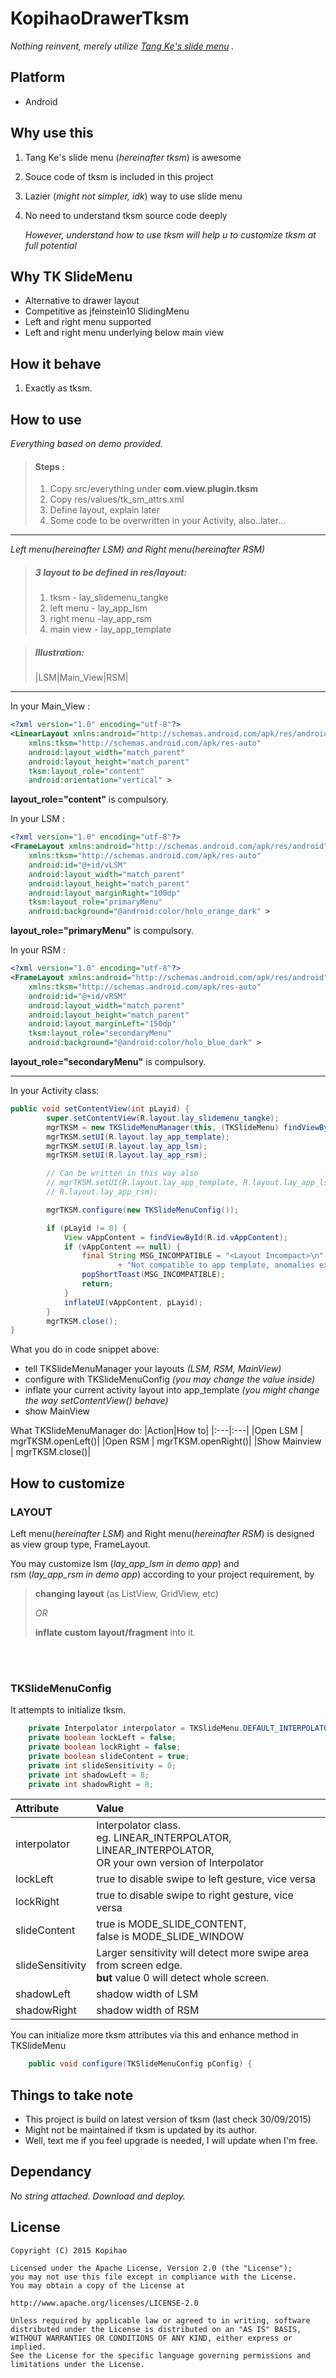 # KopihaoDrawerTksm 

_Nothing reinvent, merely utilize [Tang Ke's slide menu](https://github.com/TangKe/SlideMenu) ._
 
## Platform
- Android

## Why use this
1. Tang Ke's slide menu (*hereinafter tksm*) is awesome
2. Souce code of tksm is included in this project
3. Lazier (*might not simpler, idk*) way to use slide menu 
4. No need to understand tksm source code deeply
  
	_However, understand how to use tksm will help u to customize tksm at full potential_


## Why TK SlideMenu
* Alternative to drawer layout
* Competitive as jfeinstein10 SlidingMenu
* Left and right menu supported
* Left and right menu underlying below main view
  
## How it behave
1. Exactly as tksm. 

## How to use  
_Everything based on demo provided._ <br> 

>#### Steps : 
> 1. Copy src/everything under **com.view.plugin.tksm**
> 2. Copy res/values/tk_sm_attrs.xml
> 2. Define layout, explain later
> 3. Some code to be overwritten in your Activity, also..later... 

---

_Left menu(*hereinafter LSM*) and Right menu(*hereinafter RSM*)_<br>


> ##### 3 layout to be defined in res/layout:
> 1. tksm - lay_slidemenu_tangke
> 2. left menu - lay_app_lsm
> 3. right menu -lay_app_rsm 
> 4. main view - lay_app_template

> ##### Illustration:<br>
>|LSM|Main_View|RSM|<br>
 
 ---
 
In your Main_View : 
```xml
<?xml version="1.0" encoding="utf-8"?>
<LinearLayout xmlns:android="http://schemas.android.com/apk/res/android"
    xmlns:tksm="http://schemas.android.com/apk/res-auto"
    android:layout_width="match_parent"
    android:layout_height="match_parent"
    tksm:layout_role="content"
    android:orientation="vertical" >
```
**layout_role="content"** is compulsory.

In your LSM : 
```xml
<?xml version="1.0" encoding="utf-8"?>
<FrameLayout xmlns:android="http://schemas.android.com/apk/res/android"
    xmlns:tksm="http://schemas.android.com/apk/res-auto"
    android:id="@+id/vLSM"
    android:layout_width="match_parent"
    android:layout_height="match_parent"
    android:layout_marginRight="100dp"
    tksm:layout_role="primaryMenu"
    android:background="@android:color/holo_orange_dark" >
```
**layout_role="primaryMenu"** is compulsory.<br>
 

In your RSM : 
```xml
<?xml version="1.0" encoding="utf-8"?>
<FrameLayout xmlns:android="http://schemas.android.com/apk/res/android"
    xmlns:tksm="http://schemas.android.com/apk/res-auto"
    android:id="@+id/vRSM"
    android:layout_width="match_parent"
    android:layout_height="match_parent"
    android:layout_marginLeft="150dp"
    tksm:layout_role="secondaryMenu"
    android:background="@android:color/holo_blue_dark" >
```
**layout_role="secondaryMenu"** is compulsory.

--- 

In your Activity class:
 
```java
public void setContentView(int pLayid) {
		super.setContentView(R.layout.lay_slidemenu_tangke);
		mgrTKSM = new TKSlideMenuManager(this, (TKSlideMenu) findViewById(R.id.tksm));
		mgrTKSM.setUI(R.layout.lay_app_template);
		mgrTKSM.setUI(R.layout.lay_app_lsm);
		mgrTKSM.setUI(R.layout.lay_app_rsm);

		// Can be written in this way also
        // mgrTKSM.setUI(R.layout.lay_app_template, R.layout.lay_app_lsm,
		// R.layout.lay_app_rsm);

		mgrTKSM.configure(new TKSlideMenuConfig());

		if (pLayid != 0) {
			View vAppContent = findViewById(R.id.vAppContent);
			if (vAppContent == null) {
				final String MSG_INCOMPATIBLE = "<Layout Incompact>\n"
						+ "Not compatible to app template, anomalies expected";
				popShortToast(MSG_INCOMPATIBLE);
				return;
			}
			inflateUI(vAppContent, pLayid);
		}
		mgrTKSM.close();
}  
```   

What you do in code snippet above:
* tell TKSlideMenuManager your layouts _(LSM, RSM, MainView)_
* configure with TKSlideMenuConfig _(you may change the value inside)_
* inflate your current activity layout into app_template _(you might change the way setContentView() behave)_
* show MainView

What TKSlideMenuManager do:
|Action|How to|
|:---|:---|
|Open LSM | mgrTKSM.openLeft()|
|Open RSM | mgrTKSM.openRight()|
|Show Mainview | mgrTKSM.close()|


## How to customize

### LAYOUT 

Left menu(*hereinafter LSM*) and Right menu(*hereinafter RSM*) is designed as view group type, FrameLayout.

You may customize lsm (*lay_app_lsm in demo app*) and<br> 
rsm (*lay_app_rsm in demo app*) according to your project requirement, 
by 
> **changing layout** (as ListView, GridView, etc)  
> 
> _OR_ 
> 
> **inflate custom layout/fragment** into it.
  
<br><br> 
  
### TKSlideMenuConfig

It attempts to initialize tksm.
```java
	private Interpolator interpolator = TKSlideMenu.DEFAULT_INTERPOLATOR;
	private boolean lockLeft = false;
	private boolean lockRight = false;
	private boolean slideContent = true;
	private int slideSensitivity = 0;
	private int shadowLeft = 8;
	private int shadowRight = 8; 
```
|Attribute|Value|
|:---|:---|
|interpolator|Interpolator class.<br>eg. LINEAR_INTERPOLATOR, LINEAR_INTERPOLATOR, <br> OR your own version of Interpolator |
|lockLeft|true to disable swipe to left gesture, vice versa|
|lockRight|true to disable swipe to right gesture, vice versa|
|slideContent|true is MODE_SLIDE_CONTENT, <br> false is MODE_SLIDE_WINDOW |
|slideSensitivity|Larger sensitivity will detect more swipe area from screen edge.<br> **but** value 0 will detect whole screen. |
|shadowLeft|shadow width of LSM|
|shadowRight|shadow width of RSM|


You can initialize more tksm attributes via this and enhance method in TKSlideMenu
```java
	public void configure(TKSlideMenuConfig pConfig) {
```

## Things to take note
- This project is build on latest version of tksm (last check 30/09/2015) 
- Might not be maintained if tksm is updated by its author.
- Well, text me if you feel upgrade is needed, I will update when I'm free. 
 
## Dependancy 
_No string attached. Download and deploy._  
 
## License  

```
Copyright (C) 2015 Kopihao
 
Licensed under the Apache License, Version 2.0 (the "License");
you may not use this file except in compliance with the License.
You may obtain a copy of the License at

http://www.apache.org/licenses/LICENSE-2.0

Unless required by applicable law or agreed to in writing, software
distributed under the License is distributed on an "AS IS" BASIS,
WITHOUT WARRANTIES OR CONDITIONS OF ANY KIND, either express or implied.
See the License for the specific language governing permissions and
limitations under the License.
```















